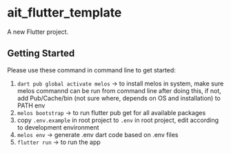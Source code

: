 # ait_flutter_template

A new Flutter project.

## Getting Started
Please use these command in command line to get started:
1. `dart pub global activate melos` -> to install melos in system, make sure melos commannd can be run from command line after doing this, if not, add Pub/Cache/bin (not sure where, depends on OS and installation) to PATH env
2. `melos bootstrap` -> to run flutter pub get for all available packages
3. copy `.env.example` in root project to `.env` in root project, edit according to development environment
4. `melos env` -> generate .env dart code based on .env files
5. `flutter run` -> to run the app
